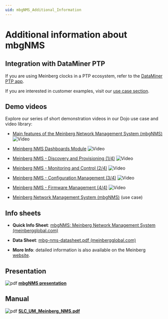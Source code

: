 ```yaml
---
uid: mbgNMS_Additional_Information
---
```


# Additional information about mbgNMS

## Integration with DataMiner PTP

If you are using Meinberg clocks in a PTP ecosystem, refer to the [DataMiner PTP app](https://community.dataminer.services/dataminer-apps/dataminer-precision-time-protocol-app/).

If you are interested in customer examples, visit our [use case section](https://community.dataminer.services/use-cases/?_sf_s=PTP).  

## Demo videos

Explore our series of short demonstration videos in our Dojo use case and video library:

- [Main features of the Meinberg Network Management System (mbgNMS)](https://www.youtube.com/watch?v=OCNc-ha8Sps) ![Video](~/user-guide/images/video_Duo.png)

- [Meinberg NMS Dashboards Module](https://www.youtube.com/watch?v=wYYcneoKpIc) ![Video](~/user-guide/images/video_Duo.png)

- [Meinberg NMS - Discovery and Provisioning (1/4)](https://www.youtube.com/watch?v=y-Qx0d-v3HU) ![Video](~/user-guide/images/video_Duo.png)

- [Meinberg NMS - Monitoring and Control (2/4)](https://www.youtube.com/watch?v=Lk4Ho1G_qB0) ![Video](~/user-guide/images/video_Duo.png)

- [Meinberg NMS - Configuration Management (3/4)](https://www.youtube.com/watch?v=iVMKKs8R5Jo) ![Video](~/user-guide/images/video_Duo.png)

- [Meinberg NMS - Firmware Management (4/4)](https://www.youtube.com/watch?v=lzfUajhtZ3w) ![Video](~/user-guide/images/video_Duo.png)

- [Meinberg Network Management System (mbgNMS)](https://community.dataminer.services/use-case/meinberg-network-management-system-mbgnms/) (use case)

## Info sheets

- **Quick Info Sheet**: [mbgNMS: Meinberg Network Management System (meinbergglobal.com)](https://www.meinbergglobal.com/download/docs/shortinfo/english/info_mbg-nms.pdf)

- **Data Sheet**: [mbg-nms-datasheet.pdf (meinbergglobal.com)](https://www.meinbergglobal.com/download/docs/shortinfo/english/mbg-nms-datasheet.pdf)

- **More Info**: detailed information is also available on the Meinberg [website](https://www.meinbergglobal.com/english/products/meinberg-network-management-system.html).

## Presentation

![pdf](~/develop/images/mbgNMS_pdf.svg) [**mbgNMS presentation**](https://community.dataminer.services/download/mbgnms-presentation)

## Manual

![pdf](~/develop/images/mbgNMS_pdf.svg) [**SLC_UM_Meinberg_NMS.pdf**](https://community.dataminer.services/download/slc_um_meinberg_nms_rev000-pdf-2)
